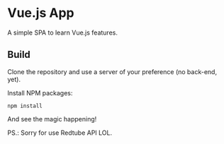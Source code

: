 # Vue.js App
A simple SPA to learn Vue.js features.

## Build
Clone the repository and use a server of your preference (no back-end, yet).

Install NPM packages: 
    
    npm install

And see the magic happening!


PS.: Sorry for use Redtube API LOL.
